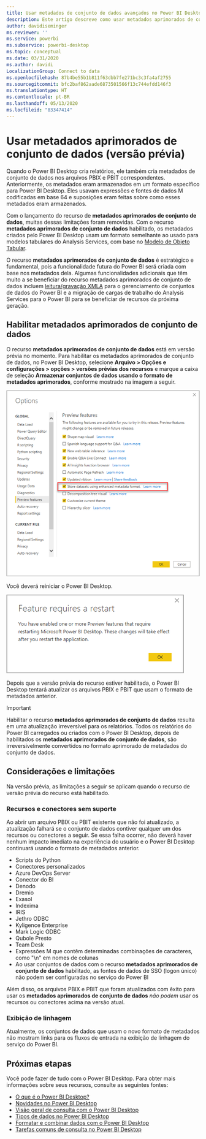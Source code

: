```yaml
---
title: Usar metadados de conjunto de dados avançados no Power BI Desktop (versão prévia)
description: Este artigo descreve como usar metadados aprimorados de conjunto de dados no Power BI.
author: davidiseminger
ms.reviewer: ''
ms.service: powerbi
ms.subservice: powerbi-desktop
ms.topic: conceptual
ms.date: 03/31/2020
ms.author: davidi
LocalizationGroup: Connect to data
ms.openlocfilehash: 87b4be55b1b811f63dbb7fe271bc3c3fa4af2755
ms.sourcegitcommit: bfc2baf862aade6873501566f13c744efdd146f3
ms.translationtype: HT
ms.contentlocale: pt-BR
ms.lasthandoff: 05/13/2020
ms.locfileid: "83347414"
---
```

# <a name="using-enhanced-dataset-metadata-preview"></a>Usar metadados aprimorados de conjunto de dados (versão prévia)

Quando o Power BI Desktop cria relatórios, ele também cria metadados de conjunto de dados nos arquivos PBIX e PBIT correspondentes. Anteriormente, os metadados eram armazenados em um formato específico para Power BI Desktop. Eles usavam expressões e fontes de dados M codificadas em base 64 e suposições eram feitas sobre como esses metadados eram armazenados.

Com o lançamento do recurso de **metadados aprimorados de conjunto de dados**, muitas dessas limitações foram removidas. Com o recurso **metadados aprimorados de conjunto de dados** habilitado, os metadados criados pelo Power BI Desktop usam um formato semelhante ao usado para modelos tabulares do Analysis Services, com base no [Modelo de Objeto Tabular](https://docs.microsoft.com/bi-reference/tom/introduction-to-the-tabular-object-model-tom-in-analysis-services-amo).


O recurso **metadados aprimorados de conjunto de dados** é estratégico e fundamental, pois a funcionalidade futura do Power BI será criada com base nos metadados dela. Algumas funcionalidades adicionais que têm muito a se beneficiar do recurso metadados aprimorados de conjunto de dados incluem [leitura/gravação XMLA](https://docs.microsoft.com/power-platform-release-plan/2019wave2/business-intelligence/xmla-readwrite) para o gerenciamento de conjuntos de dados do Power BI e a migração de cargas de trabalho do Analysis Services para o Power BI para se beneficiar de recursos da próxima geração.



## <a name="enable-enhanced-dataset-metadata"></a>Habilitar metadados aprimorados de conjunto de dados

O recurso **metadados aprimorados de conjunto de dados** está em versão prévia no momento. Para habilitar os metadados aprimorados de conjunto de dados, no Power BI Desktop, selecione **Arquivo > Opções e configurações > opções > versões prévias dos recursos** e marque a caixa de seleção **Armazenar conjuntos de dados usando o formato de metadados aprimorados**, conforme mostrado na imagem a seguir. 

![Habilitar a versão prévia do recurso](media/desktop-enhanced-dataset-metadata/enhanced-dataset-metadata-01.png)

Você deverá reiniciar o Power BI Desktop.

![Prompt Reiniciar](media/desktop-enhanced-dataset-metadata/enhanced-dataset-metadata-02.png)

Depois que a versão prévia do recurso estiver habilitada, o Power BI Desktop tentará atualizar os arquivos PBIX e PBIT que usam o formato de metadados anterior. 

> [!IMPORTANT]
> Habilitar o recurso **metadados aprimorados de conjunto de dados** resulta em uma atualização irreversível para os relatórios. Todos os relatórios do Power BI carregados ou criados com o Power BI Desktop, depois de habilitados os **metadados aprimorados de conjunto de dados**, são irreversivelmente convertidos no formato aprimorado de metadados do conjunto de dados.

## <a name="considerations-and-limitations"></a>Considerações e limitações

Na versão prévia, as limitações a seguir se aplicam quando o recurso de versão prévia do recurso está habilitado.

### <a name="unsupported-features-and-connectors"></a>Recursos e conectores sem suporte
Ao abrir um arquivo PBIX ou PBIT existente que não foi atualizado, a atualização falhará se o conjunto de dados contiver qualquer um dos recursos ou conectores a seguir. Se essa falha ocorrer, não deverá haver nenhum impacto imediato na experiência do usuário e o Power BI Desktop continuará usando o formato de metadados anterior.

* Scripts do Python
* Conectores personalizados
* Azure DevOps Server
* Conector do BI
* Denodo
* Dremio
* Exasol
* Indexima
* IRIS
* Jethro ODBC
* Kyligence Enterprise
* Mark Logic ODBC
* Qubole Presto
* Team Desk
* Expressões M que contêm determinadas combinações de caracteres, como "\\n" em nomes de colunas
* Ao usar conjuntos de dados com o recurso **metadados aprimorados de conjunto de dados** habilitado, as fontes de dados de SSO (logon único) não podem ser configuradas no serviço do Power BI

Além disso, os arquivos PBIX e PBIT que foram atualizados com êxito para usar os **metadados aprimorados de conjunto de dados** *não podem* usar os recursos ou conectores acima na versão atual.

### <a name="lineage-view"></a>Exibição de linhagem
Atualmente, os conjuntos de dados que usam o novo formato de metadados não mostram links para os fluxos de entrada na exibição de linhagem do serviço do Power BI.

## <a name="next-steps"></a>Próximas etapas

Você pode fazer de tudo com o Power BI Desktop. Para obter mais informações sobre seus recursos, consulte as seguintes fontes:

* [O que é o Power BI Desktop?](../fundamentals/desktop-what-is-desktop.md)
* [Novidades no Power BI Desktop](../fundamentals/desktop-latest-update.md)
* [Visão geral de consulta com o Power BI Desktop](../transform-model/desktop-query-overview.md)
* [Tipos de dados no Power BI Desktop](desktop-data-types.md)
* [Formatar e combinar dados com o Power BI Desktop](desktop-shape-and-combine-data.md)
* [Tarefas comuns de consulta no Power BI Desktop](../transform-model/desktop-common-query-tasks.md)
